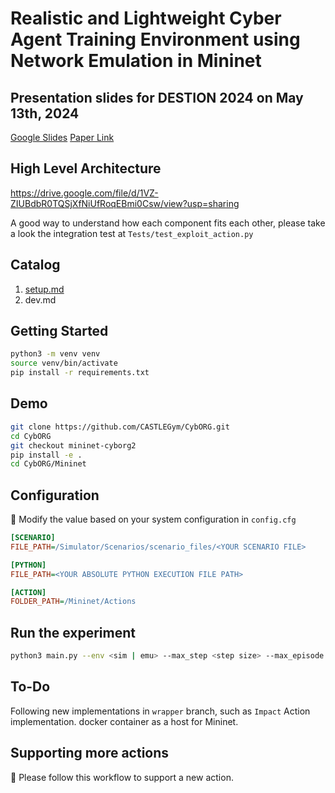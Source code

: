 # Realistic and Lightweight Cyber Agent Training Environment using Network Emulation in Mininet

## Presentation slides for DESTION 2024 on May 13th, 2024

[Google Slides](https://docs.google.com/presentation/d/1f2pZ5q3p6cZK4m2dvq1Tvgj8ODyTyWGp3OVP4xXuaOw/edit?usp=sharing)
[Paper Link](https://www.computer.org/csdl/proceedings-article/destion/2024/759400a028/1Y42Ek9NEsg)

## High Level Architecture

https://drive.google.com/file/d/1VZ-ZIUBdbR0TQSjXfNiUfRoqEBmi0Csw/view?usp=sharing

A good way to understand how each component fits each other, please take a look the integration test at `Tests/test_exploit_action.py`

## Catalog

1. [setup.md](https://github.com/CASTLEGym/CybORG/blob/mininet-cyborg2/CybORG/Mininet/docs/setup.md)
2. dev.md

## Getting Started

```bash
python3 -m venv venv
source venv/bin/activate
pip install -r requirements.txt
```

## Demo

```bash
git clone https://github.com/CASTLEGym/CybORG.git
cd CybORG
git checkout mininet-cyborg2
pip install -e .
cd CybORG/Mininet
```

## Configuration

📌 Modify the value based on your system configuration in `config.cfg`

```cfg
[SCENARIO]
FILE_PATH=/Simulator/Scenarios/scenario_files/<YOUR SCENARIO FILE>

[PYTHON]
FILE_PATH=<YOUR ABSOLUTE PYTHON EXECUTION FILE PATH>

[ACTION]
FOLDER_PATH=/Mininet/Actions

```

## Run the experiment

```bash
python3 main.py --env <sim | emu> --max_step <step size> --max_episode <number of episodes>
```

## To-Do

Following new implementations in `wrapper` branch, such as `Impact` Action implementation.
docker container as a host for Mininet.

## Supporting more actions

📗 Please follow this workflow to support a new action.
